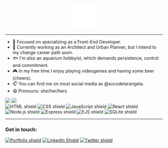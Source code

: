 <div align="center">
  <a href="https://angelacaldas.vercel.app/" target="_blank"><img src="https://raw.githubusercontent.com/sucodelarangela/portfolio/816c8f9d4e2ed795a95f931e8e937acf70c5d228/images/logo_white.svg" alt="Angela's logo" width="80px"></a>
</div>

---

- 🌱 Focused on specializing as a Front-End Developer.
- 🔭 Currently working as an Architect and Urban Planner, but I intend to my change career path soon.
- 🐟 I'm also an aquarium hobbyist, which demands persistence, control and commitment.
- 🎮 In my free time I enjoy playing videogames and having some beer (cheers).
- 📫 You can find me on most social media as @sucodelarangela.
- 😄 Pronouns: she/her/hers

<div>
  <img height="150rem" src="https://github-readme-stats.vercel.app/api?username=sucodelarangela&show_icons=true&theme=outrun&include_all_commits=true&count_private=true"/>
  <img height="150rem" src="https://github-readme-stats.vercel.app/api/top-langs/?username=sucodelarangela&layout=compact&langs_count=16&theme=outrun"/>
</div>

<div>
  <img src="https://img.shields.io/badge/HTML5-E34F26?style=for-the-badge&logo=html5&logoColor=white" alt="HTML shield">
  <img src="https://img.shields.io/badge/CSS3-1572B6?style=for-the-badge&logo=css3&logoColor=white" alt="CSS shield">
  <img src="https://img.shields.io/badge/JavaScript-F7DF1E?style=for-the-badge&logo=javascript&logoColor=black" alt="JavaScript shield">
  <img src="https://img.shields.io/badge/React-20232A?style=for-the-badge&logo=react&logoColor=61DAFB" alt="React shield"/>
  <img src="https://img.shields.io/badge/Node.js-43853D?style=for-the-badge&logo=node.js&logoColor=white" alt="Node.js shield"/>
  <img src="https://img.shields.io/badge/Express.js-404D59?style=for-the-badge&logo=express&logoColor=%2361DAFB" alt="Express shield" />
  <img src="https://img.shields.io/badge/EJS-A91E50?style=for-the-badge" alt="EJS shield" />
  <img src="https://img.shields.io/badge/SQLite3-07405E?style=for-the-badge&logo=sqlite&logoColor=white" alt="SQLite shield" />
</div>

---

### Get in touch:
<div>
  <a href="https://angelacaldas.vercel.app/" target="_blank"><img src="https://img.shields.io/badge/PORTFOLIO-0A182E?style=for-the-badge" alt="Portfolio shield"></a>
  <a href="https://www.linkedin.com/in/angela-caldas/" target="_blank"><img src="https://img.shields.io/badge/-LinkedIn-%230077B5?style=for-the-badge&logo=linkedin&logoColor=white" alt="LinkedIn Shield"></a>
  <a href="https://twitter.com/sucodelarangela" target="_blank"><img src="https://img.shields.io/badge/Twitter-1DA1F2?style=for-the-badge&logo=twitter&logoColor=white" alt="Twitter shield"></a>
</div>

<!--
<div align='center'>
<a height="150em" href="http://www.github.com/sucodelarangela"><img src="https://github-readme-streak-stats.herokuapp.com/?user=sucodelarangela&stroke=B3B2B8&background=141439&ring=FECB00&fire=FECB00&currStreakNum=FE1AFE&currStreakLabel=FECB00&sideNums=FE1AFE&sideLabels=FECB00&dates=8080fe&hide_border=false" /></a>
</div>
-->
